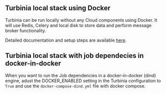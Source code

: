 ## Turbinia local stack using Docker
Turbinia can be run locally without any Cloud components using Docker. It will use Redis, Celery and local disk to store data and perform message broker functionality.

Detailed documentation and setup steps are available [here](https://turbinia.readthedocs.io/en/latest/user/turbinia-local-stack.html).

## Turbinia local stack with job dependecies in docker-in-docker
When you want to run the Job dependencies in a docker-in-docker (dind) engine, adust the DOCKER_ENABLED setting in the Turbinia configuration to `True` and use the `docker-compose-dind.yml` file with docker compose.